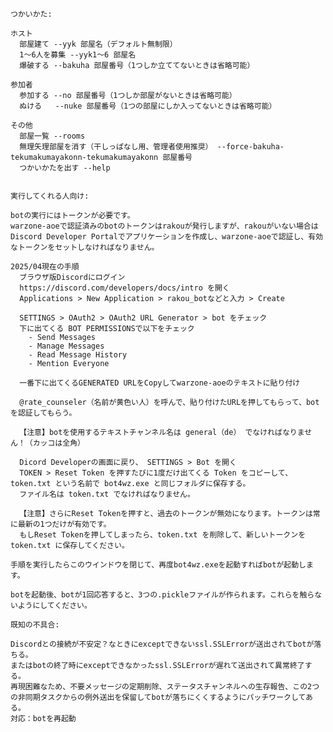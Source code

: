 ﻿```
つかいかた:

ホスト
  部屋建て --yyk 部屋名（デフォルト無制限）
  1～6人を募集 --yyk1～6 部屋名
  爆破する --bakuha 部屋番号（1つしか立ててないときは省略可能）

参加者
  参加する --no 部屋番号（1つしか部屋がないときは省略可能）
  ぬける   --nuke 部屋番号（1つの部屋にしか入ってないときは省略可能）

その他
  部屋一覧 --rooms
  無理矢理部屋を消す（干しっぱなし用、管理者使用推奨） --force-bakuha-tekumakumayakonn-tekumakumayakonn 部屋番号
  つかいかたを出す --help


実行してくれる人向け:

botの実行にはトークンが必要です。
warzone-aoeで認証済みのbotのトークンはrakouが発行しますが、rakouがいない場合はDiscord Developer Portalでアプリケーションを作成し、warzone-aoeで認証し、有効なトークンをセットしなければなりません。

2025/04現在の手順
  ブラウザ版Discordにログイン
  https://discord.com/developers/docs/intro を開く
  Applications > New Application > rakou_botなどと入力 > Create

  SETTINGS > OAuth2 > OAuth2 URL Generator > bot をチェック
  下に出てくる BOT PERMISSIONSで以下をチェック
    - Send Messages
    - Manage Messages
    - Read Message History
    - Mention Everyone

  一番下に出てくるGENERATED URLをCopyしてwarzone-aoeのテキストに貼り付け

  @rate_counseler（名前が黄色い人）を呼んで、貼り付けたURLを押してもらって、botを認証してもらう。

  【注意】botを使用するテキストチャンネル名は general（de） でなければなりません！（カッコは全角）

  Dicord Developerの画面に戻り、 SETTINGS > Bot を開く
  TOKEN > Reset Token を押すたびに1度だけ出てくる Token をコピーして、token.txt という名前で bot4wz.exe と同じフォルダに保存する。
  ファイル名は token.txt でなければなりません。

  【注意】さらにReset Tokenを押すと、過去のトークンが無効になります。トークンは常に最新の1つだけが有効です。
  もしReset Tokenを押してしまったら、token.txt を削除して、新しいトークンを token.txt に保存してください。

手順を実行したらこのウインドウを閉じて、再度bot4wz.exeを起動すればbotが起動します。

botを起動後、botが1回応答すると、3つの.pickleファイルが作られます。これらを触らないようにしてください。

既知の不具合:

Discordとの接続が不安定？なときにexceptできないssl.SSLErrorが送出されてbotが落ちる。
またはbotの終了時にexceptできなかったssl.SSLErrorが遅れて送出されて異常終了する。
再現困難なため、不要メッセージの定期削除、ステータスチャンネルへの生存報告、この2つの非同期タスクからの例外送出を保留してbotが落ちにくくするようにパッチワークしてある。
対応：botを再起動
```
